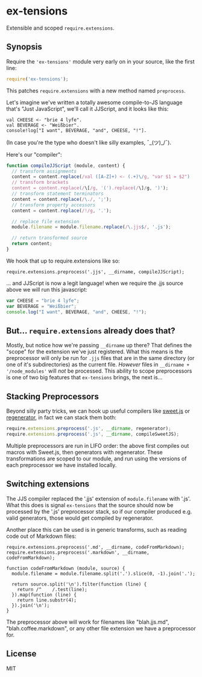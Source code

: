 # ex-tensions

Extensible and scoped `require.extensions`. 

## Synopsis

Require the `'ex-tensions'` module very early on in your source, like the first line:

```javascript
require('ex-tensions');
```

This patches `require.extensions` with a new method named `preprocess`.

Let's imagine we've written a totally awesome compile-to-JS language that's
"Just JavaScript", we'll call it JJScript, and it looks like this:

```
val CHEESE <- "brie 4 lyfe".
val BEVERAGE <- "Weißbier".
console!log["I want", BEVERAGE, "and", CHEESE, "!"].
```

(In case you're the type who doesn't like silly examples,  ¯\_(ツ)\_/¯).

Here's our "compiler":

```javascript
function compileJJScript (module, content) {
  // transform assignments
  content = content.replace(/val ([A-Z]+) <- (.+)\/g, "var $1 = $2")
  // transform brackets
  content = content.replace(/\[/g, '(').replace(/\]/g, ')');
  // transform statement terminators
  content = content.replace(/\./, ';');
  // transform property accessors
  content = content.replace(/!/g, '.');

  // replace file extension
  module.filename = module.filename.replace(/\.jjs$/, '.js');

  // return transformed source
  return content;
}
```

We hook that up to require.extensions like so:

```
require.extensions.preprocess('.jjs', __dirname, compileJJScript);
```

... and JJScript is now a legit language! when we require the .jjs source above we will run this javascript:

```javascript
var CHEESE = "brie 4 lyfe";
var BEVERAGE = "Weißbier";
console.log("I want", BEVERAGE, "and", CHEESE, "!");
```

## But... `require.extensions` already does that?

Mostly, but notice how we're passing `__dirname` up there? That defines the "scope" for the extension we've just registered. What this means is the preprocessor will only be run for `.jjs` files that are in the same directory (or one of it's subdirectories) as the current file. _However_ files in `__dirname + '/node_modules'` will *not* be processed. This ability to scope preprocessors is one of two big features that `ex-tensions` brings, the next is...

## Stacking Preprocessors

Beyond silly party tricks, we can hook up useful compilers like [sweet.js](http://sweetjs.org/) or [regenerator](http://facebook.github.io/regenerator/), in fact we can stack them both:

```javascript
require.extensions.preprocess('.js', __dirname, regenerator);
require.extensions.preprocess('.js', __dirname, compileSweetJS);
```

Multiple preprocessors are run in LIFO order: the above first compiles out macros with Sweet.js, then generators with regenerator. These transformations are scoped to our module, and run using the versions of each preprocessor we have installed locally.

## Switching extensions

The JJS compiler replaced the '.jjs' extension of `module.filename` with '.js'. What this does is signal `ex-tensions` that the source should now be processed by the '.js' preprocessor stack, so if our compiler produced e.g. valid generators, those would get compiled by regenerator.

Another place this can be used is in generic transforms, such as reading code out of Markdown files:

```
require.extensions.preprocess('.md', __dirname, codeFromMarkdown);
require.extensions.preprocess('.markdown', __dirname, codeFromMarkdown);

function codeFromMarkdown (module, source) {
  module.filename = module.filename.split('.').slice(0, -1).join('.');

  return source.split('\n').filter(function (line) {
    return /^    /.test(line);
  }).map(function (line) {
    return line.substr(4);
  }).join('\n');
}
```

The preprocessor above will work for filenames like "blah.jjs.md", "blah.coffee.markdown", or any other file extension we have a preprocessor for.

## License

MIT
